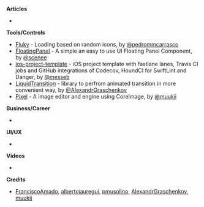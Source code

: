 **Articles**

* 

**Tools/Controls**

* [Fluky](https://github.com/pedrommcarrasco/Fluky) - Loading based on random icons, by [@pedrommcarrasco](https://twitter.com/pedrommcarrasco)
* [FloatingPanel](https://github.com/SCENEE/FloatingPanel) - A simple an easy to use UI Floating Panel Component, by [@scenee](https://twitter.com/scenee)
* [ios-project-template](https://github.com/messeb/ios-project-template) - iOS project template with fastlane lanes, Travis CI jobs and GitHub integrations of Codecov, HoundCI for SwiftLint and Danger, by [@messeb](https://github.com/messeb)
* [LiquidTransition](https://github.com/AlexandrGraschenkov/LiquidTransition) - library to perfrom animated transition in more convenient way, by [@AlexandrGraschenkov](https://github.com/AlexandrGraschenkov)
* [Pixel](https://github.com/muukii/Pixel) - A image editor and engine using CoreImage, by [@muukii](https://twitter.com/muukii0803)

**Business/Career**

* 

**UI/UX**

* 

**Videos**

* 

**Credits**

* [FranciscoAmado](https://github.com/FranciscoAmado), [albertojauregui](https://github.com/albertojauregui), [pmusolino](https://github.com/pmusolino), [AlexandrGraschenkov](https://github.com/AlexandrGraschenkov), [muukii](https://github.com/muukii)
